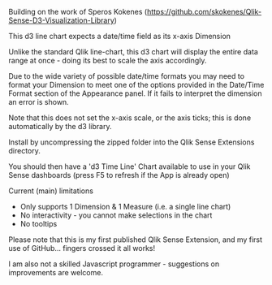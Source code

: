 Building on the work of Speros Kokenes (https://github.com/skokenes/Qlik-Sense-D3-Visualization-Library)

This d3 line chart expects a date/time field as its x-axis Dimension 

Unlike the standard Qlik line-chart, this d3 chart will display the entire data range at once - doing its best to scale the axis accordingly.

Due to the wide variety of possible date/time formats you may need to format your Dimension to meet one of the options provided in the Date/Time Format section of the Appearance panel.
If it fails to interpret the dimension an error is shown.

Note that this does not set the x-axis scale, or the axis ticks; this is done automatically by the d3 library.

Install by uncompressing the zipped folder into the Qlik Sense Extensions directory.

You should then have a 'd3 Time Line' Chart available to use in your Qlik Sense dashboards (press F5 to refresh if the App is already open)

Current (main) limitations
* Only supports 1 Dimension & 1 Measure (i.e. a single line chart)
* No interactivity - you cannot make selections in the chart
* No tooltips

Please note that this is my first published Qlik Sense Extension, and my first use of GitHub... fingers crossed it all works!

I am also not a skilled Javascript programmer - suggestions on improvements are welcome.